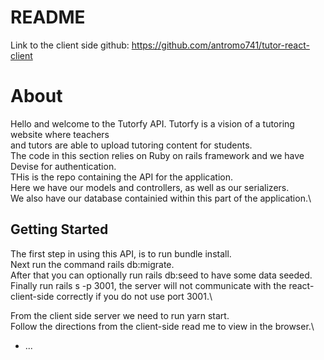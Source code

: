 # README
Link to the client side github: https://github.com/antromo741/tutor-react-client

# About
Hello and welcome to the Tutorfy API. Tutorfy is a vision of a tutoring website where teachers\
and tutors are able to upload tutoring content for students.\
The code in this section relies on Ruby on rails framework and we have Devise for authentication.\
THis is the repo containing the API for the application.\
Here we have our models and controllers, as well as our serializers.\
We also have our database containied within this part of the application.\

## Getting Started
The first step in using this API, is to run bundle install.\
Next run the command rails db:migrate.\
After that you can optionally run rails db:seed to have some data seeded.\
Finally run rails s -p 3001, the server will not communicate with the react-\
client-side correctly if you do not use port 3001.\

From the client side server we need to run yarn start.\
Follow the directions from the client-side read me to view in the browser.\
* ...

